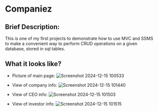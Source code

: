 # Companiez

Brief Description:
-

This is one of my first projects to demonstrate how to use MVC and SSMS to make a convenient way to perform CRUD operations on a given database, stored in sql tables.

What it looks like?
-

-  Picture of main page:
![Screenshot 2024-12-15 100533](https://github.com/user-attachments/assets/0880de0d-f72c-4cc7-9126-6f26421540e6)

-  View of company info:
![Screenshot 2024-12-15 101440](https://github.com/user-attachments/assets/18cf1620-18a8-4650-a233-a48ce6cba75a)

-  View of CEO info:
![Screenshot 2024-12-15 101503](https://github.com/user-attachments/assets/b31c7e3e-54b2-4873-9429-7feab3b03fa5)

-  View of investor info:
![Screenshot 2024-12-15 101515](https://github.com/user-attachments/assets/f61e1605-cb79-49b4-83b4-d26452a32ce5)



